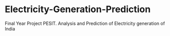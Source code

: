 # Electricity-Generation-Prediction
Final Year Project PESIT. Analysis and Prediction of Electricity generation of India
